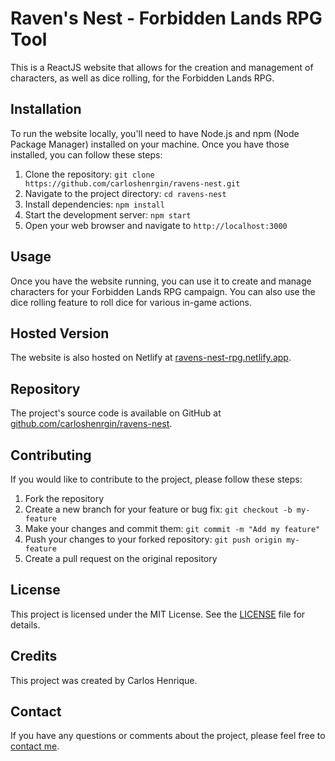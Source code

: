 # Raven's Nest - Forbidden Lands RPG Tool

This is a ReactJS website that allows for the creation and management of characters, as well as dice rolling, for the Forbidden Lands RPG.

## Installation

To run the website locally, you'll need to have Node.js and npm (Node Package Manager) installed on your machine. Once you have those installed, you can follow these steps:

1. Clone the repository: `git clone https://github.com/carloshenrgin/ravens-nest.git`
2. Navigate to the project directory: `cd ravens-nest`
3. Install dependencies: `npm install`
4. Start the development server: `npm start`
5. Open your web browser and navigate to `http://localhost:3000`

## Usage

Once you have the website running, you can use it to create and manage characters for your Forbidden Lands RPG campaign. You can also use the dice rolling feature to roll dice for various in-game actions.

## Hosted Version

The website is also hosted on Netlify at [ravens-nest-rpg.netlify.app](https://ravens-nest-rpg.netlify.app/).

## Repository

The project's source code is available on GitHub at [github.com/carloshenrgin/ravens-nest](https://github.com/carloshenrgin/ravens-nest).

## Contributing

If you would like to contribute to the project, please follow these steps:

1. Fork the repository
2. Create a new branch for your feature or bug fix: `git checkout -b my-feature`
3. Make your changes and commit them: `git commit -m "Add my feature"`
4. Push your changes to your forked repository: `git push origin my-feature`
5. Create a pull request on the original repository

## License

This project is licensed under the MIT License. See the [LICENSE](LICENSE) file for details.

## Credits

This project was created by Carlos Henrique.

## Contact

If you have any questions or comments about the project, please feel free to [contact me](mailto:carloshenrgin@gmail.com).

